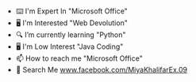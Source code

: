 - ⌨️ I'm Expert In "Microsoft Office"
- 🖥️ I'm Interested "Web Devolution"
- 🔍 I’m currently learning "Python"
- 🖥️ I'm Low Interest "Java Coding"
- 📫 How to reach me "Microsoft Office"
- 🔎 Search Me www.facebook.com/MiyaKhalifarEx.09
